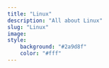 ```yaml
---
title: "Linux"
description: "All about Linux"
slug: "Linux"
image:
style:
    background: "#2a9d8f"
    color: "#fff"
---
```

